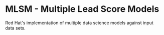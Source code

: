 # MLSM - Multiple Lead Score Models
Red Hat's implementation of multiple data science models against input data sets.
